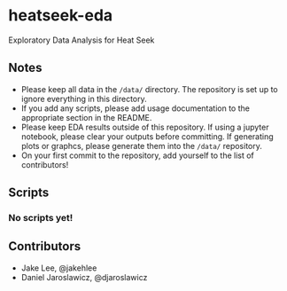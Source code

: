 # heatseek-eda
Exploratory Data Analysis for Heat Seek

## Notes

* Please keep all data in the `/data/` directory. The repository is set up to ignore everything in this directory.
* If you add any scripts, please add usage documentation to the appropriate section in the README.
* Please keep EDA results outside of this repository. If using a jupyter notebook, please clear your outputs before committing. If generating plots or graphcs, please generate them into the `/data/` repository.
* On your first commit to the repository, add yourself to the list of contributors!

## Scripts

### No scripts yet!

## Contributors
* Jake Lee, @jakehlee
* Daniel Jaroslawicz, @djaroslawicz
